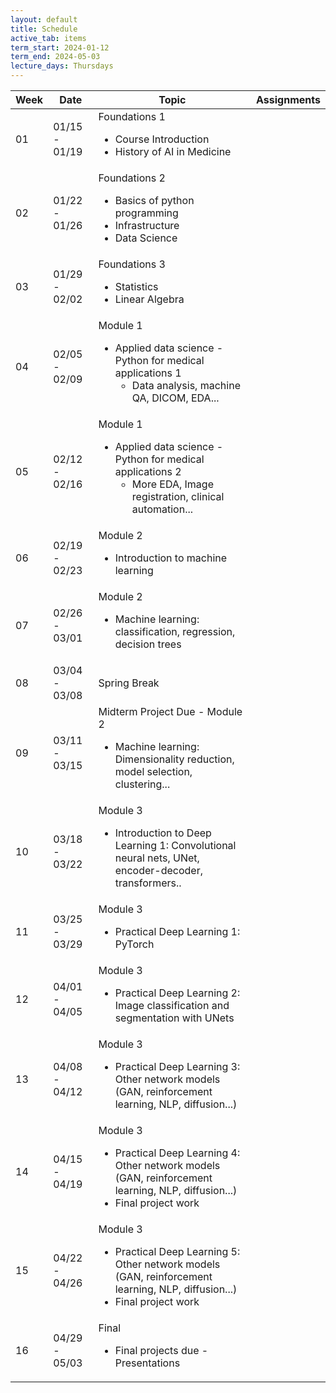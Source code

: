```yaml
---
layout: default
title: Schedule
active_tab: items
term_start: 2024-01-12
term_end: 2024-05-03
lecture_days: Thursdays
---
```

<!--
<div class="alert alert-info">
You can <a href="https://upenn.hosted.panopto.com/Panopto/Pages/Sessions/List.aspx?folderID=82b51ccf-a22c-44fb-9582-ad99000835ae">watch recordings of the live lectures</a>, or you can watch <a href="modules.html">pre-recorded lectures for each module</a>.
</div>


<div class="alert alert-warning" markdown="1">
The schedule below shows the schedule section 401, which meets on Tuesday/Thursday.  [Click here for the 402 Monday/Wednesday section.](schedule2.html)
</div>
-->

<table class="table table-striped" >
  <thead>
    <tr>
      <th>Week</th>
      <th>Date</th> 
      <th>Topic</th>
      <th>Assignments</th>
    </tr>
  </thead>
  <tbody>
    <tr>
    <td>01</td>
    <td>01/15 - 01/19</td>
    <td>
        Foundations 1
        <ul>
          <li>Course Introduction</li>
          <li>History of AI in Medicine</li>
        </ul>
      </td>
    </tr>    
    <tr>
    <td>02</td>
    <td>01/22 - 01/26</td>
    <td>
        Foundations 2
        <ul>
          <li>Basics of python programming</li>
          <li>Infrastructure</li>
          <li>Data Science</li>
        </ul>
      </td>
    </tr>
    <tr>
    <td>03</td>
    <td>01/29 - 02/02</td>
    <td>
        Foundations 3
        <ul>
          <li>Statistics</li>
          <li>Linear Algebra</li>
        </ul>
      </td>
    </tr>
  <tr>
    <td>04</td>
    <td>02/05 - 02/09</td>
    <td>
      Module 1
      <ul>
        <li>Applied data science - Python for medical applications 1
          <ul>
            <li>Data analysis, machine QA, DICOM, EDA...</li>
          </ul>
        </li>
      </ul>
    </td>
</tr> 
<!-- Previous rows are assumed to be above -->
  <tr>
    <td>05</td>
    <td>02/12 - 02/16</td>
    <td>
      Module 1
      <ul>
        <li>Applied data science - Python for medical applications 2
          <ul>
            <li>More EDA, Image registration, clinical automation...</li>
          </ul>
        </li>
      </ul>
    </td>
  </tr>
  <tr>
    <td>06</td>
    <td>02/19 - 02/23</td>
    <td>
      Module 2
      <ul>
        <li>Introduction to machine learning</li>
      </ul>
    </td>
  </tr>
  <tr>
    <td>07</td>
    <td>02/26 - 03/01</td>
    <td>
      Module 2
      <ul>
        <li>Machine learning: classification, regression, decision trees</li>
      </ul>
    </td>
  </tr>
  <tr>
    <td>08</td>
    <td>03/04 - 03/08</td>
    <td>Spring Break</td>
  </tr>
  <tr>
    <td>09</td>
    <td>03/11 - 03/15</td>
    <td>
      Midterm Project Due - Module 2
      <ul>
        <li>Machine learning: Dimensionality reduction, model selection, clustering...</li>
      </ul>
    </td>
  </tr>
  <tr>
    <td>10</td>
    <td>03/18 - 03/22</td>
    <td>
      Module 3
      <ul>
        <li>Introduction to Deep Learning 1: Convolutional neural nets, UNet, encoder-decoder, transformers..</li>
      </ul>
    </td>
  </tr>
  <tr>
    <td>11</td>
    <td>03/25 - 03/29</td>
    <td>
      Module 3
      <ul>
        <li>Practical Deep Learning 1: PyTorch</li>
      </ul>
    </td>
  </tr>
  <tr>
    <td>12</td>
    <td>04/01 - 04/05</td>
    <td>
      Module 3
      <ul>
        <li>Practical Deep Learning 2: Image classification and segmentation with UNets</li>
      </ul>
    </td>
  </tr>
  <tr>
    <td>13</td>
    <td>04/08 - 04/12</td>
    <td>
      Module 3
      <ul>
        <li>Practical Deep Learning 3: Other network models (GAN, reinforcement learning, NLP, diffusion...)</li>
      </ul>
    </td>
  </tr>
  <tr>
    <td>14</td>
    <td>04/15 - 04/19</td>
    <td>
      Module 3
      <ul>
        <li>Practical Deep Learning 4: Other network models (GAN, reinforcement learning, NLP, diffusion...)</li>
        <li>Final project work</li>
      </ul>
    </td>
  </tr>
  <tr>
    <td>15</td>
    <td>04/22 - 04/26</td>
    <td>
      Module 3
      <ul>
        <li>Practical Deep Learning 5: Other network models (GAN, reinforcement learning, NLP, diffusion...)</li>
        <li>Final project work</li>
      </ul>
    </td>
  </tr>
  <tr>
    <td>16</td>
    <td>04/29 - 05/03</td>
    <td>
      Final
      <ul>
        <li>Final projects due - Presentations</li>
      </ul>
    </td>
  </tr>
  <!-- More rows can be added here -->
</tbody>
</table>


